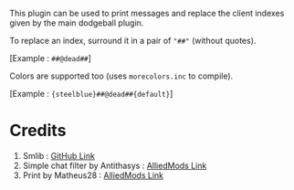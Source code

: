 This plugin can be used to print messages and replace the client indexes given by the main dodgeball plugin.

To replace an index, surround it in a pair of `"##"` (without quotes). 

[Example : `##@dead##`]

Colors are supported too (uses `morecolors.inc` to compile).

[Example : `{steelblue}##@dead##{default}`]

# Credits
1. Smlib : [GitHub Link](https://github.com/bcserv/smlib)
2. Simple chat filter by Antithasys : [AlliedMods Link](https://forums.alliedmods.net/showthread.php?t=167822)
3. Print by Matheus28 : [AlliedMods Link](https://forums.alliedmods.net/showthread.php?p=1363600)
